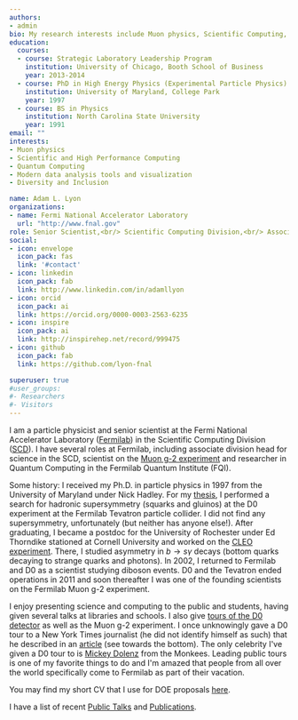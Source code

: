 ```yaml
---
authors:
- admin
bio: My research interests include Muon physics, Scientific Computing, and Quantum Computing.
education:
  courses:
  - course: Strategic Laboratory Leadership Program
    institution: University of Chicago, Booth School of Business
    year: 2013-2014
  - course: PhD in High Energy Physics (Experimental Particle Physics)
    institution: University of Maryland, College Park
    year: 1997
  - course: BS in Physics
    institution: North Carolina State University
    year: 1991
email: ""
interests:
- Muon physics
- Scientific and High Performance Computing
- Quantum Computing
- Modern data analysis tools and visualization
- Diversity and Inclusion

name: Adam L. Lyon
organizations:
- name: Fermi National Accelerator Laboratory
  url: "http://www.fnal.gov"
role: Senior Scientist,<br/> Scientific Computing Division,<br/> Associate Division Head for Science
social:
- icon: envelope
  icon_pack: fas
  link: '#contact'
- icon: linkedin
  icon_pack: fab
  link: http://www.linkedin.com/in/adamllyon
- icon: orcid
  icon_pack: ai
  link: https://orcid.org/0000-0003-2563-6235
- icon: inspire
  icon_pack: ai
  link: http://inspirehep.net/record/999475
- icon: github
  icon_pack: fab
  link: https://github.com/lyon-fnal

superuser: true
#user_groups:
#- Researchers
#- Visitors
---
```


I am a particle physicist and senior scientist at the Fermi National Accelerator Laboratory (<a href="http://www.fnal.gov">Fermilab</a>) in the Scientific Computing Division (<a href="http://computing.fnal.gov">SCD</a>). I have several roles at Fermilab, including associate division head for science in the SCD, scientist on the <a href="http://muon-g-2.fnal.gov">Muon g-2 experiment</a> and researcher in Quantum Computing in the Fermilab Quantum Institute (FQI). 

Some history: I received my Ph.D. in particle physics in 1997 from the University of Maryland under Nick Hadley. For my <a href="https://www.osti.gov/biblio/1421716">thesis</a>, I performed a search for hadronic supersymmetry (squarks and gluinos) at the D0 experiment at the Fermilab Tevatron particle collider. I did not find any supersymmetry, unfortunately (but neither has anyone else!). After graduating, I became a postdoc for the University of Rochester under Ed Thorndike stationed at Cornell University and worked on the <a href="https://en.wikipedia.org/wiki/CLEO_(particle_detector)">CLEO experiment</a>. There, I studied asymmetry in $b \rightarrow s\gamma$ decays (bottom quarks decaying to strange quarks and photons). In 2002, I returned to Fermilab and D0 as a scientist studying diboson events. D0 and the Tevatron ended operations in 2011 and soon thereafter I was one of the founding scientists on the Fermilab Muon g-2 experiment. 

I enjoy presenting science and computing to the public and students, having given several talks at libraries and schools.  I also give <a href="https://ed.fnal.gov/programs/tours/dzero.shtml">tours of the D0 detector</a> as well as the Muon g-2 experiment. I once unknowingly gave a D0 tour to a New York Times journalist (he did not identify himself as such) that he described in an <a href="https://www.nytimes.com/2018/05/28/travel/science-tourism-cern-fermilab.html">article</a> (see towards the bottom). The only celebrity I've given a D0 tour to is <a href="https://news.fnal.gov/2017/02/hey-hey-its-monkey-micky-dolenz/">Mickey Dolenz</a> from the Monkees. Leading public tours is one of my favorite things to do and I'm amazed that people from all over the world specifically come to Fermilab as part of their vacation. 

You may find my short CV that I use for DOE proposals <a href="files/lyon-doe-cv.pdf">here</a>.

I have a list of recent <a href="talks/">Public Talks</a> and <a href="publications/">Publications</a>. 
